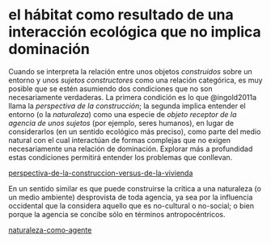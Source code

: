 # el hábitat como resultado de una interacción ecológica que no implica dominación

Cuando se interpreta la relación entre unos objetos *construidos* sobre un entorno y unos *sujetos constructores* como una relación categórica, es muy posible que se estén asumiendo dos condiciones que no son necesariamente verdaderas. La primera condición es lo que @ingold2011a llama la *perspectiva de la construcción*; la segunda implica entender el entorno (o la *naturaleza*) como una especie de *objeto receptor de la agencia de unos sujetos* (por ejemplo, seres humanos), en lugar de considerarlos (en un sentido ecológico más preciso), como parte del medio natural con el cual interactúan de formas complejas que no exigen necesariamente una relación de dominación. Explorar más a profundidad estas condiciones permitirá entender los problemas que conllevan.

[perspectiva-de-la-construccion-versus-de-la-vivienda](perspectiva-de-la-construccion-versus-de-la-vivienda.md)

En un sentido similar es que puede construirse la crítica a una naturaleza (o un medio ambiente) desprovista de toda agencia, ya sea por la influencia occidental que la considera aquello que es no-cultural o no-social; o bien porque la agencia se concibe sólo en términos antropocéntricos.

[naturaleza-como-agente](naturaleza-como-agente.md)
